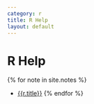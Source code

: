 ```yaml
---
category: r
title: R Help
layout: default
---
```


# R Help

{% for note in site.notes %}
* [{{r.title}}]({{r.url}})
{% endfor %}
